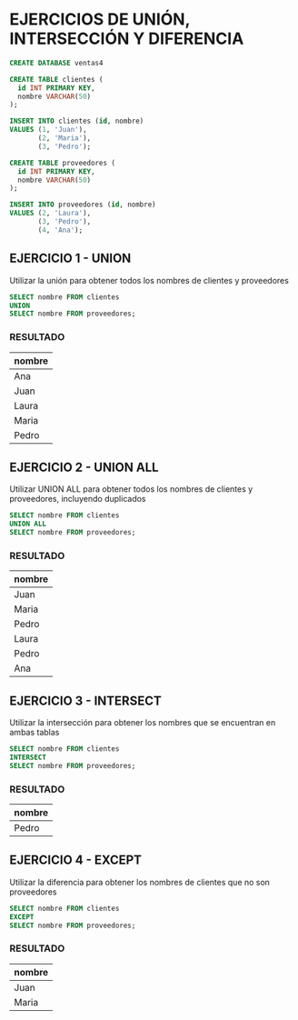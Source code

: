 # EJERCICIOS DE UNIÓN, INTERSECCIÓN Y DIFERENCIA

~~~sql
CREATE DATABASE ventas4

CREATE TABLE clientes (
  id INT PRIMARY KEY,
  nombre VARCHAR(50)
);

INSERT INTO clientes (id, nombre)
VALUES (1, 'Juan'),
       (2, 'Maria'),
       (3, 'Pedro');

CREATE TABLE proveedores (
  id INT PRIMARY KEY,
  nombre VARCHAR(50)
);

INSERT INTO proveedores (id, nombre)
VALUES (2, 'Laura'),
       (3, 'Pedro'),
       (4, 'Ana');
~~~

## EJERCICIO 1 - UNION

Utilizar la unión para obtener todos los nombres de clientes y proveedores

~~~sql
SELECT nombre FROM clientes
UNION
SELECT nombre FROM proveedores;
~~~

### RESULTADO

| nombre|
|-------|
| Ana   |
| Juan  |
| Laura |
| Maria |
| Pedro |


## EJERCICIO 2 - UNION ALL

Utilizar UNION ALL para obtener todos los nombres de clientes y proveedores, incluyendo duplicados

~~~sql
SELECT nombre FROM clientes
UNION ALL
SELECT nombre FROM proveedores;
~~~

### RESULTADO

| nombre|
|-------|
| Juan  |
| Maria |
| Pedro |
| Laura |
| Pedro |
| Ana   |


## EJERCICIO 3 - INTERSECT

Utilizar la intersección para obtener los nombres que se encuentran en ambas tablas

~~~sql
SELECT nombre FROM clientes
INTERSECT
SELECT nombre FROM proveedores;
~~~

### RESULTADO

| nombre|
|-------|
| Pedro |

## EJERCICIO 4 - EXCEPT

Utilizar la diferencia para obtener los nombres de clientes que no son proveedores

~~~sql
SELECT nombre FROM clientes
EXCEPT
SELECT nombre FROM proveedores;
~~~

### RESULTADO

| nombre|
|-------|
| Juan  |
| Maria |

